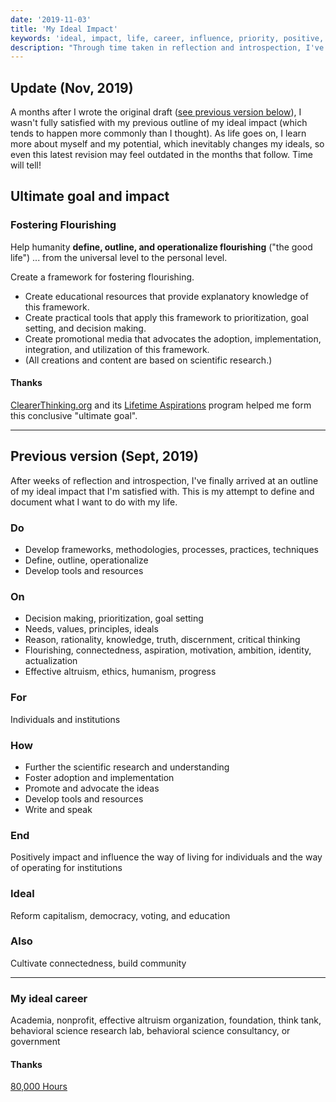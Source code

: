 ```yaml
---
date: '2019-11-03'
title: 'My Ideal Impact'
keywords: 'ideal, impact, life, career, influence, priority, positive, introspection'
description: "Through time taken in reflection and introspection, I've outlined my ideal impact. This is my attempt to define and document what I want to do with my life."
---
```


## Update (Nov, 2019)

A months after I wrote the original draft ([see previous version below](#previous-version-sept-2019)), I wasn't fully satisfied with my previous outline of my ideal impact (which tends to happen more commonly than I thought). As life goes on, I learn more about myself and my potential, which inevitably changes my ideals, so even this latest revision may feel outdated in the months that follow. Time will tell!

## Ultimate goal and impact

### Fostering Flourishing

Help humanity **define, outline, and operationalize flourishing** ("the good life")
... from the universal level to the personal level.

Create a framework for fostering flourishing.

- Create educational resources that provide explanatory knowledge of this framework.
- Create practical tools that apply this framework to prioritization, goal setting, and decision making.
- Create promotional media that advocates the adoption, implementation, integration, and utilization of this framework.
- (All creations and content are based on scientific research.)

#### Thanks

[ClearerThinking.org](https://www.clearerthinking.org/) and its [Lifetime Aspirations](http://programs.clearerthinking.org/life_assessment.html) program helped me form this conclusive "ultimate goal".

---

## Previous version (Sept, 2019)

After weeks of reflection and introspection, I've finally arrived at an outline of my ideal impact that I'm satisfied with. This is my attempt to define and document what I want to do with my life.

### Do

- Develop frameworks, methodologies, processes, practices, techniques
- Define, outline, operationalize
- Develop tools and resources

### On

- Decision making, prioritization, goal setting
- Needs, values, principles, ideals
- Reason, rationality, knowledge, truth, discernment, critical thinking
- Flourishing, connectedness, aspiration, motivation, ambition, identity, actualization
- Effective altruism, ethics, humanism, progress

### For

Individuals and institutions

### How

- Further the scientific research and understanding
- Foster adoption and implementation
- Promote and advocate the ideas
- Develop tools and resources
- Write and speak

### End

Positively impact and influence the way of living for individuals and the way of operating for institutions

### Ideal

Reform capitalism, democracy, voting, and education

### Also

Cultivate connectedness, build community

---

### My ideal career

Academia, nonprofit, effective altruism organization, foundation, think tank, behavioral science research lab, behavioral science consultancy, or government

#### Thanks

[80,000 Hours](https://80000hours.org/)
